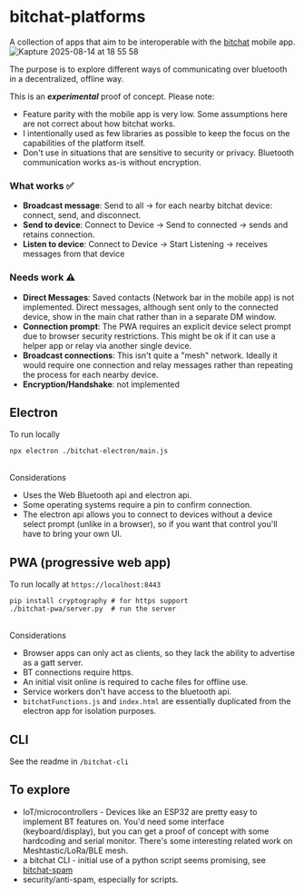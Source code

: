 
# bitchat-platforms

A collection of apps that aim to be interoperable with the [bitchat](https://github.com/permissionlesstech/bitchat/tree/main) mobile app.  
![Kapture 2025-08-14 at 18 55 58](https://github.com/user-attachments/assets/ab00e383-d5a5-4dff-b9d9-f2e117d07b19)

The purpose is to explore different ways of communicating over bluetooth in a decentralized, offline way. 

This is an ***experimental*** proof of concept. Please note:
* Feature parity with the mobile app is very low. Some assumptions here are not correct about how bitchat works.
* I intentionally used as few libraries as possible to keep the focus on the capabilities of the platform itself.
* Don't use in situations that are sensitive to security or privacy. Bluetooth communication works as-is without encryption.

### What works ✅
- **Broadcast message**: Send to all -> for each nearby bitchat device: connect, send, and disconnect.
- **Send to device**: Connect to Device -> Send to connected -> sends and retains connection.  
- **Listen to device**: Connect to Device -> Start Listening -> receives messages from that device

### Needs work ⚠️
- **Direct Messages**: Saved contacts (Network bar in the mobile app) is not implemented. Direct messages, although sent only to the connected device, show in the main chat rather than in a separate DM window.
- **Connection prompt**: The PWA requires an explicit device select prompt due to browser security restrictions. This might be ok if it can use a helper app or relay via another single device.
- **Broadcast connections**: This isn't quite a "mesh" network. Ideally it would require one connection and relay messages rather than repeating the process for each nearby device.
- **Encryption/Handshake**: not implemented

## Electron
To run locally
```
npx electron ./bitchat-electron/main.js
```
\
Considerations
* Uses the Web Bluetooth api and electron api.
* Some operating systems require a pin to confirm connection.
* The electron api allows you to connect to devices without a device select prompt (unlike in a browser), so if you want that control you'll have to bring your own UI.


## PWA (progressive web app)
To run locally at `https://localhost:8443`
```
pip install cryptography # for https support
./bitchat-pwa/server.py  # run the server
```
\
Considerations
* Browser apps can only act as clients, so they lack the ability to advertise as a gatt server.
* BT connections require https.
* An initial visit online is required to cache files for offline use.
* Service workers don't have access to the bluetooth api.
* `bitchatFunctions.js` and `index.html` are essentially duplicated from the electron app for isolation purposes.

## CLI
See the readme in `/bitchat-cli`

## To explore
* IoT/microcontrollers - Devices like an ESP32 are pretty easy to implement BT features on. You'd need some interface (keyboard/display), but you can get a proof of concept with some hardcoding and serial monitor. There's some interesting related work on Meshtastic/LoRa/BLE mesh.
* a bitchat CLI - initial use of a python script seems promising, see [bitchat-spam](https://github.com/BrownFineSecurity/bitchat-spam)
* security/anti-spam, especially for scripts.
